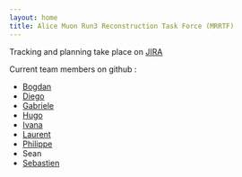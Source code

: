 ```yaml
---
layout: home
title: Alice Muon Run3 Reconstruction Task Force (MRRTF)
---
```


Tracking and planning take place on [JIRA](https://alice.its.cern.ch/jira/projects/MRRTF/summary)

Current team members on github :

- [Bogdan](https://github.com/bovulpes-alice)
- [Diego](https://github.com/dstocco)
- [Gabriele](https://github.com/gabrielefronze)
- [Hugo](https://github.com/hupereir)
- [Ivana](https://github.com/ihrivnac)
- [Laurent](https://github.com/aphecetche)
- [Philippe](https://github.com/pillot)
- Sean
- [Sebastien](https://github.com/sbinet-alice)

